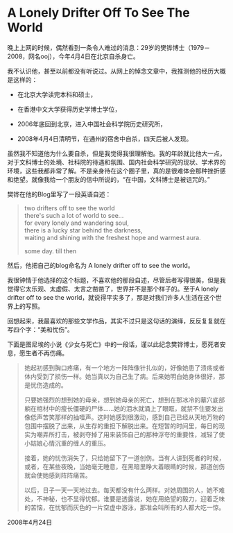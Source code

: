 # A Lonely Drifter Off To See The World

晚上上网的时候，偶然看到一条令人难过的消息：29岁的樊铧博士（1979－2008，网名ooj），今年4月4日在北京自杀身亡。

我不认识他，甚至以前都没有听说过。从网上的悼念文章中，我推测他的经历大概是这样的：

- 在北京大学读完本科和硕士，

- 在香港中文大学获得历史学博士学位，

- 2006年底回到北京，进入中国社会科学院历史研究所，

- 2008年4月4日清明节，在通州的宿舍中自杀，四天后被人发现。

虽然我不知道他为什么要自杀，但是我觉得我很理解他。我的年龄就比他大一点，对于文科博士的处境、社科院的待遇和氛围、国内社会科学研究的现状、学术界的环境，这些我都非常了解。不是亲身待在这个圈子里，真的是很难体会那种挫折感和绝望。就像我给一个朋友的信中所说的，“在中国，文科博士是被诅咒的。”

樊铧在他的Blog里写了一段英语自述：

> two drifters off to see the world  
> there's such a lot of world to see...  
> for every lonely and wandering soul,   
> there is a lucky star behind the darkness,   
> waiting and shining with the freshest hope and warmest aura.
> 
> some day. till then

然后，他把自己的blog命名为 A lonely drifter off to see the world。

我很钟情于他选择的这个标题，不喜欢他的那段自述，尽管后者写得很美，但是我觉得它太乐观、太虚假、太言之凿凿了，世界并不是那个样子的。至于A lonely drifter off to see the world，就说得平实多了，那是对我们许多人生活在这个世界上的写照。

回想起来，我最喜欢的那些文学作品，其实不过只是这句话的演绎，反反复复就在写四个字：“美和忧伤”。

下面是图尼埃的小说《少女与死亡》中的一段话，谨以此纪念樊铧博士，愿死者安息，愿生者不再伤痛。

> 她起初感到胸口疼痛，有一个地方一阵阵像针扎似的，好像她患了溃疡或者体内受到了损伤一样。她当真以为自己生了病。后来她明白她身体很好，那是忧伤造成的。
> 
> 只要她强烈的想到她的母亲，想到她母亲的死亡，想到在那冰冷的墓穴底部躺在棺材中的瘦长僵硬的尸体……她的泪水就涌上了眼眶，就禁不住要发出像低声苦笑那样的抽噎声。这时她感到很激动，感到自己已经从天地万物的包围中摆脱了出来，从生存的重担下解脱出来。在短暂的时间里，每日的现实为嘲弄所打击，被剥夺掉了用来装饰自己的那种浮夸的重要性，减轻了使小姑娘心情沉重的缠人的重压。
>  
> 接着，她的忧伤消失了，只给她留下了一道创伤。当有人讲到死者的时候，或者，在某些夜晚，当她毫无睡意，在黑暗里睁大着眼睛的时候，那道创伤就会使她感到阵阵痛苦。
>  
> 以后，日子一天一天地过去。每天都没有什么两样。对她周围的人，她不难处，不神秘，也不显得忧郁。谁要是透露说，她在用绝望的毅力，迎着乏味的苦恼，在忧郁而灰色的一片空虚中游泳，那准会叫所有的人都大吃一惊。

2008年4月24日
